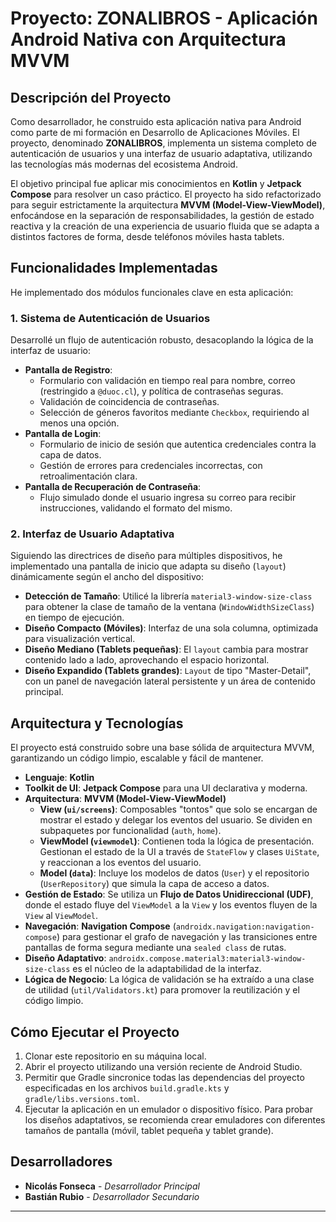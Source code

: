 # Proyecto: ZONALIBROS - Aplicación Android Nativa con Arquitectura MVVM

## Descripción del Proyecto

Como desarrollador, he construido esta aplicación nativa para Android como parte de mi formación en Desarrollo de Aplicaciones Móviles. El proyecto, denominado **ZONALIBROS**, implementa un sistema completo de autenticación de usuarios y una interfaz de usuario adaptativa, utilizando las tecnologías más modernas del ecosistema Android.

El objetivo principal fue aplicar mis conocimientos en **Kotlin** y **Jetpack Compose** para resolver un caso práctico. El proyecto ha sido refactorizado para seguir estrictamente la arquitectura **MVVM (Model-View-ViewModel)**, enfocándose en la separación de responsabilidades, la gestión de estado reactiva y la creación de una experiencia de usuario fluida que se adapta a distintos factores de forma, desde teléfonos móviles hasta tablets.

## Funcionalidades Implementadas

He implementado dos módulos funcionales clave en esta aplicación:

### 1. Sistema de Autenticación de Usuarios

Desarrollé un flujo de autenticación robusto, desacoplando la lógica de la interfaz de usuario:

* **Pantalla de Registro**:
  * Formulario con validación en tiempo real para nombre, correo (restringido a `@duoc.cl`), y política de contraseñas seguras.
  * Validación de coincidencia de contraseñas.
  * Selección de géneros favoritos mediante `Checkbox`, requiriendo al menos una opción.
* **Pantalla de Login**:
  * Formulario de inicio de sesión que autentica credenciales contra la capa de datos.
  * Gestión de errores para credenciales incorrectas, con retroalimentación clara.
* **Pantalla de Recuperación de Contraseña**:
  * Flujo simulado donde el usuario ingresa su correo para recibir instrucciones, validando el formato del mismo.

### 2. Interfaz de Usuario Adaptativa

Siguiendo las directrices de diseño para múltiples dispositivos, he implementado una pantalla de inicio que adapta su diseño (`layout`) dinámicamente según el ancho del dispositivo:

* **Detección de Tamaño**: Utilicé la librería `material3-window-size-class` para obtener la clase de tamaño de la ventana (`WindowWidthSizeClass`) en tiempo de ejecución.
* **Diseño Compacto (Móviles)**: Interfaz de una sola columna, optimizada para visualización vertical.
* **Diseño Mediano (Tablets pequeñas)**: El `layout` cambia para mostrar contenido lado a lado, aprovechando el espacio horizontal.
* **Diseño Expandido (Tablets grandes)**: `Layout` de tipo "Master-Detail", con un panel de navegación lateral persistente y un área de contenido principal.

## Arquitectura y Tecnologías

El proyecto está construido sobre una base sólida de arquitectura MVVM, garantizando un código limpio, escalable y fácil de mantener.

* **Lenguaje**: **Kotlin**
* **Toolkit de UI**: **Jetpack Compose** para una UI declarativa y moderna.
* **Arquitectura**: **MVVM (Model-View-ViewModel)**
  * **View (`ui/screens`)**: Composables "tontos" que solo se encargan de mostrar el estado y delegar los eventos del usuario. Se dividen en subpaquetes por funcionalidad (`auth`, `home`).
  * **ViewModel (`viewmodel`)**: Contienen toda la lógica de presentación. Gestionan el estado de la UI a través de `StateFlow` y clases `UiState`, y reaccionan a los eventos del usuario.
  * **Model (`data`)**: Incluye los modelos de datos (`User`) y el repositorio (`UserRepository`) que simula la capa de acceso a datos.
* **Gestión de Estado**: Se utiliza un **Flujo de Datos Unidireccional (UDF)**, donde el estado fluye del `ViewModel` a la `View` y los eventos fluyen de la `View` al `ViewModel`.
* **Navegación**: **Navigation Compose** (`androidx.navigation:navigation-compose`) para gestionar el grafo de navegación y las transiciones entre pantallas de forma segura mediante una `sealed class` de rutas.
* **Diseño Adaptativo**: `androidx.compose.material3:material3-window-size-class` es el núcleo de la adaptabilidad de la interfaz.
* **Lógica de Negocio**: La lógica de validación se ha extraído a una clase de utilidad (`util/Validators.kt`) para promover la reutilización y el código limpio.

## Cómo Ejecutar el Proyecto

1.  Clonar este repositorio en su máquina local.
2.  Abrir el proyecto utilizando una versión reciente de Android Studio.
3.  Permitir que Gradle sincronice todas las dependencias del proyecto especificadas en los archivos `build.gradle.kts` y `gradle/libs.versions.toml`.
4.  Ejecutar la aplicación en un emulador o dispositivo físico. Para probar los diseños adaptativos, se recomienda crear emuladores con diferentes tamaños de pantalla (móvil, tablet pequeña y tablet grande).

## Desarrolladores

* **Nicolás Fonseca** - *Desarrollador Principal*
* **Bastián Rubio** - *Desarrollador Secundario*

---